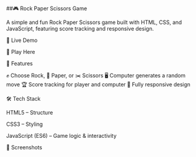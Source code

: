 ##🎮 Rock Paper Scissors Game

A simple and fun Rock Paper Scissors game built with HTML, CSS, and JavaScript, featuring score tracking and responsive design.

🚀 Live Demo

🔗 Play Here

📌 Features

✊ Choose Rock, 📄 Paper, or ✂️ Scissors
🖥️ Computer generates a random move
🏆 Score tracking for player and computer
📱 Fully responsive design

🛠️ Tech Stack

HTML5 – Structure

CSS3 – Styling

JavaScript (ES6) – Game logic & interactivity

📸 Screenshots
